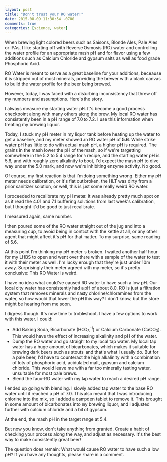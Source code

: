 ```yaml
---
layout: post
title: "Don't trust your RO water!"
date: 2015-08-09 11:30:54 -0700
comments: true
categories: [science, water]
---
```


When brewing light colored beers such as Saisons, Blonde Ales, Pale Ales or
IPAs, I like starting off with Reverse Osmosis (RO) water and controlling the
water profile for an appropriate mash pH and for flavor using a few additions
such as Calcium Chloride and gypsum salts as well as food grade Phosphoric
Acid.

RO Water is meant to serve as a great baseline for your additions, beceause it
is stripped out of most minerals, providing the brewer with a blank canvas to
build the water profile for the beer being brewed.

However, today, I was faced with a disturbing inconsistency that threw off my
numbers and assumptions. Here's the story.

<!--more-->

I always measure my starting water pH. It's become a good process checkpoint
along with many others along the brew. My local RO water has consistently been
in a pH range of 7.0 to 7.2. I use this information when treating my brewing
liquor.

Today, I stuck my pH meter in my liquor tank before heating up the water to get
a baseline, and my meter showed an RO water pH of **5.6**. While strike water
pH has little to do with actual mash pH, a higher pH is required. The grains in
the mash lower the pH of the mash, so if we're targetting somewhere in the 5.2
to 5.4 range for a recipe, and the starting water pH is 5.6, and with roughly
zero alkalinity to boot, I'd expect the mash pH to dive way under the 5.0 mark,
and now we're inhibiting enzyme activity. No good.

Of course, my first reaction is that I'm doing something wrong. Either my pH
meter needs calibration, or it's flat out broken, the HLT was dirty from a
prior sanitizer solution, or well, this is just some really weird RO water.

I proceeded to recalibrate my pH meter. It was already pretty much spot on as
it read the 4.01 and 7.1 buffering solutions from last week's calibration, but
I thought it'd be good to just recalibrate.

I measured again, same number.

I then poured some of the RO water straight out of the jug and into a measuring
cup, to avoid being in contact with the kettle at all, or any other agent that
might affect it's pH for that matter. To my surprise, same reading of 5.6.

At this point I'm thinking my pH meter is broken. I waited another half hour
for my LHBS to open and went over there with a sample of the water to test it
with their meter as well. I'm lucky enough that they're just under 10m away.
Surprisingly their meter agreed with my meter, so it's pretty conclusive: This
RO Water is weird.

I have no idea what could've caused RO water to have such a low pH. Our local
city water has consistently had a pH of about 8.0. RO is just a filtration
system that removes minerals and nasty chlorine/chloramines from the water, so
how would that lower the pH this way? I don't know, but the store might be
hearing from me soon.

I digress though. It's now time to trobleshoot. I have a few options to work
with this water. I could:

* Add Baking Soda, Bicarbonate (HCO<sub>3</sub><sup>-1</sup>) or Calcium
  Carbonate (CaCO<sub>3</sub>). This would have the effect of increasing
  alkalinity and pH of the water.
* Dump the RO water and go straight to my local tap water. My local tap water
  has a huge amount of bicarbonates, which makes it suitable for brewing dark
  beers such as stouts, and that's what I usually do. But for a pale beer, I'd
  have to counteract the high alkalinity with a combination of lots of
  phosphoric acid, acidulated malt, gypsum and calcium chloride. This would
  leave me with a far too minerally tasting water, unsuitable for most pale
  brews.
* Blend the faux-RO water with my tap water to reach a desired pH range.

I ended up going with blending. I slowly added tap water to the base RO water
until it reached a pH of 7.0. This also meant that I was introducing chlorine
into the mix, so I added a campden tablet to remove it. This brought in some
amount of bicarbonates into my brewing liquor, and I adjusted further with
calcium chloride and a bit of gypsum.

At the end, the mash pH in the target range at 5.4.

But now you know, don't take anything from granted. Create a habit of checking
your process along the way, and adjust as necessary. It's the best way to make
consistently great beer!

The question does remain: What would cause RO water to have such a low pH? If
you have any thoughts, please share in a comment.
